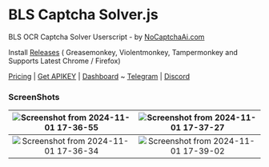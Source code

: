 # BLS Captcha Solver.js
BLS OCR Captcha Solver Userscript - by [NoCaptchaAi.com](https://nocaptchaai.com) 

Install [Releases](https://raw.githubusercontent.com/noCaptchaAi/BLS-Captcha-Solver.js/refs/heads/main/bls.user.js)
( Greasemonkey, Violentmonkey, Tampermonkey and Supports Latest Chrome / Firefox)

[Pricing](https://dash.nocaptchaai.com/pricing) | [Get APIKEY](https://dash.nocaptchaai.com) | [Dashboard](https://dash.nocaptchaai.com) ~ [Telegram](https://nocaptchaai.com/telegram) | [Discord](https://nocaptchaai.com/discord)

###  ScreenShots

| ![Screenshot from 2024-11-01 17-36-55](https://github.com/user-attachments/assets/2c0e501e-1b6e-483a-96ad-b3c7ce1fd96e) | ![Screenshot from 2024-11-01 17-37-27](https://github.com/user-attachments/assets/4ccadecb-a057-4700-a56f-48db6ec1ab34)  |
|:---:|:---:|
|![Screenshot from 2024-11-01 17-36-34](https://github.com/user-attachments/assets/6828c3c8-2adf-4f7f-be75-32933867e810)  | ![Screenshot from 2024-11-01 17-39-02](https://github.com/user-attachments/assets/2db8242c-c506-40fe-8210-767ba2bdcaff)  |
